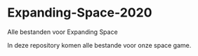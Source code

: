 # Expanding-Space-2020
Alle bestanden voor Expanding Space


In deze repository komen alle bestande voor onze space game.

